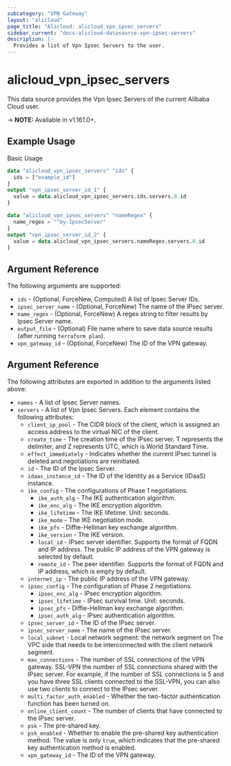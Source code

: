 ```yaml
---
subcategory: "VPN Gateway"
layout: "alicloud"
page_title: "Alicloud: alicloud_vpn_ipsec_servers"
sidebar_current: "docs-alicloud-datasource-vpn-ipsec-servers"
description: |-
  Provides a list of Vpn Ipsec Servers to the user.
---
```


# alicloud\_vpn\_ipsec\_servers

This data source provides the Vpn Ipsec Servers of the current Alibaba Cloud user.

-> **NOTE:** Available in v1.161.0+.

## Example Usage

Basic Usage

```terraform
data "alicloud_vpn_ipsec_servers" "ids" {
  ids = ["example_id"]
}
output "vpn_ipsec_server_id_1" {
  value = data.alicloud_vpn_ipsec_servers.ids.servers.0.id
}

data "alicloud_vpn_ipsec_servers" "nameRegex" {
  name_regex = "^my-IpsecServer"
}
output "vpn_ipsec_server_id_2" {
  value = data.alicloud_vpn_ipsec_servers.nameRegex.servers.0.id
}
```

## Argument Reference

The following arguments are supported:

* `ids` - (Optional, ForceNew, Computed)  A list of Ipsec Server IDs.
* `ipsec_server_name` - (Optional, ForceNew) The name of the IPsec server.
* `name_regex` - (Optional, ForceNew) A regex string to filter results by Ipsec Server name.
* `output_file` - (Optional) File name where to save data source results (after running `terraform plan`).
* `vpn_gateway_id` - (Optional, ForceNew) The ID of the VPN gateway.

## Argument Reference

The following attributes are exported in addition to the arguments listed above:

* `names` - A list of Ipsec Server names.
* `servers` - A list of Vpn Ipsec Servers. Each element contains the following attributes:
	* `client_ip_pool` - The CIDR block of the client, which is assigned an access address to the virtual NIC of the client.
	* `create_time` - The creation time of the IPsec server. T represents the delimiter, and Z represents UTC, which is World Standard Time.
	* `effect_immediately` - Indicates whether the current IPsec tunnel is deleted and negotiations are reinitiated.
	* `id` - The ID of the Ipsec Server.
	* `idaas_instance_id` - The ID of the Identity as a Service (IDaaS) instance.
	* `ike_config` - The configurations of Phase 1 negotiations.
		* `ike_auth_alg` - The IKE authentication algorithm.
		* `ike_enc_alg` - The IKE encryption algorithm.
		* `ike_lifetime` - The IKE lifetime. Unit: seconds.
		* `ike_mode` - The IKE negotiation mode.
		* `ike_pfs` - Diffie-Hellman key exchange algorithm.
		* `ike_version` - The IKE version.
		* `local_id` - IPsec server identifier. Supports the format of FQDN and IP address. The public IP address of the VPN gateway is selected by default.
		* `remote_id` - The peer identifier. Supports the format of FQDN and IP address, which is empty by default.
	* `internet_ip` - The public IP address of the VPN gateway.
	* `ipsec_config` - The configuration of Phase 2 negotiations.
		* `ipsec_enc_alg` - IPsec encryption algorithm.
		* `ipsec_lifetime` - IPsec survival time. Unit: seconds.
		* `ipsec_pfs` - Diffie-Hellman key exchange algorithm.
		* `ipsec_auth_alg` - IPsec authentication algorithm.
	* `ipsec_server_id` - The ID of the IPsec server.
	* `ipsec_server_name` - The name of the IPsec server.
	* `local_subnet` - Local network segment: the network segment on The VPC side that needs to be interconnected with the client network segment.
	* `max_connections` - The number of SSL connections of the VPN gateway. SSL-VPN the number of SSL connections shared with the IPsec server. For example, if the number of SSL connections is 5 and you have three SSL clients connected to the SSL-VPN, you can also use two clients to connect to the IPsec server.
	* `multi_factor_auth_enabled` - Whether the two-factor authentication function has been turned on.
	* `online_client_count` - The number of clients that have connected to the IPsec server.
	* `psk` - The pre-shared key.
	* `psk_enabled` - Whether to enable the pre-shared key authentication method. The value is only `true`, which indicates that the pre-shared key authentication method is enabled.
	* `vpn_gateway_id` - The ID of the VPN gateway.